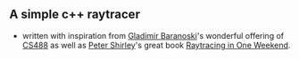 ## A simple c++ raytracer
- written with inspiration from [Gladimir Baranoski](http://pedrinho.cs.uwaterloo.ca/~gvgbaran)'s wonderful offering of [CS488](https://student.cs.uwaterloo.ca/~cs488) as well as [Peter Shirley](https://www.petershirley.com)'s great book [Raytracing in One Weekend](https://raytracing.github.io/books/RayTracingInOneWeekend.html).
